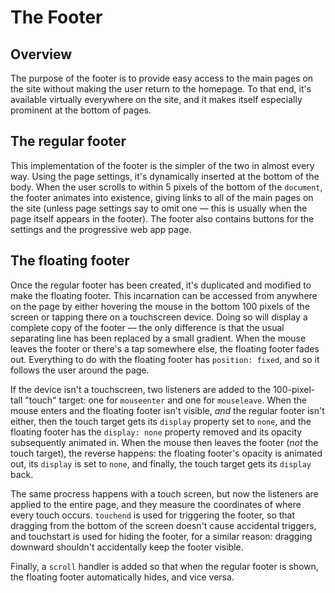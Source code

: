 # The Footer



## Overview

The purpose of the footer is to provide easy access to the main pages on the site without making the user return to the homepage. To that end, it's available virtually everywhere on the site, and it makes itself especially prominent at the bottom of pages.



## The regular footer

This implementation of the footer is the simpler of the two in almost every way. Using the page settings, it's dynamically inserted at the bottom of the body. When the user scrolls to within 5 pixels of the bottom of the `document`, the footer animates into existence, giving links to all of the main pages on the site (unless page settings say to omit one — this is usually when the page itself appears in the footer). The footer also contains buttons for the settings and the progressive web app page.



## The floating footer

Once the regular footer has been created, it's duplicated and modified to make the floating footer. This incarnation can be accessed from anywhere on the page by either hovering the mouse in the bottom 100 pixels of the screen or tapping there on a touchscreen device. Doing so will display a complete copy of the footer — the only difference is that the usual separating line has been replaced by a small gradient. When the mouse leaves the footer or there's a tap somewhere else, the floating footer fades out. Everything to do with the floating footer has `position: fixed`, and so it follows the user around the page.

If the device isn't a touchscreen, two listeners are added to the 100-pixel-tall "touch" target: one for `mouseenter` and one for `mouseleave`. When the mouse enters and the floating footer isn't visible, *and* the regular footer isn't either, then the touch target gets its `display` property set to `none`, and the floating footer has the `display: none` property removed and its opacity subsequently animated in. When the mouse then leaves the footer (*not* the touch target), the reverse happens: the floating footer's opacity is animated out, its `display` is set to `none`, and finally, the touch target gets its `display` back.

The same procress happens with a touch screen, but now the listeners are applied to the entire page, and they measure the coordinates of where every touch occurs. `touchend` is used for triggering the footer, so that dragging from the bottom of the screen doesn't cause accidental triggers, and touchstart is used for hiding the footer, for a similar reason: dragging downward shouldn't accidentally keep the footer visible.

Finally, a `scroll` handler is added so that when the regular footer is shown, the floating footer automatically hides, and vice versa.